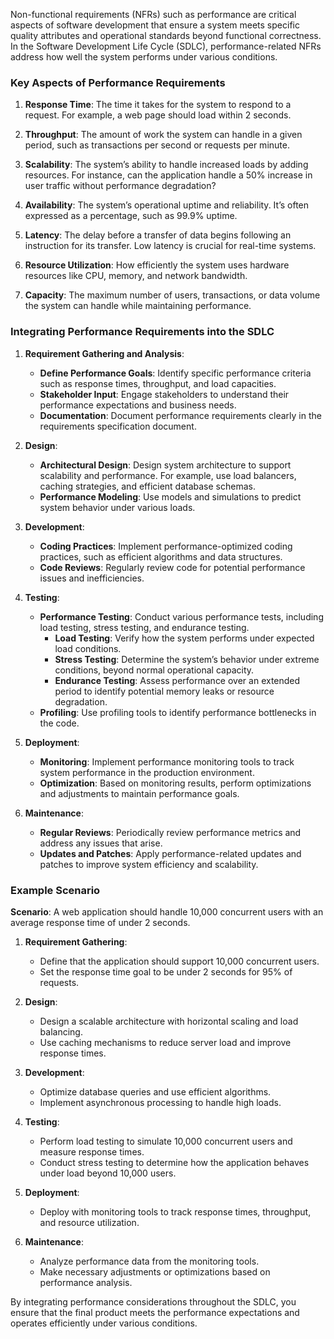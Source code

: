 Non-functional requirements (NFRs) such as performance are critical aspects of software development that ensure a system meets specific quality attributes and operational standards beyond functional correctness. In the Software Development Life Cycle (SDLC), performance-related NFRs address how well the system performs under various conditions.

### Key Aspects of Performance Requirements

1. **Response Time**: The time it takes for the system to respond to a request. For example, a web page should load within 2 seconds.

2. **Throughput**: The amount of work the system can handle in a given period, such as transactions per second or requests per minute.

3. **Scalability**: The system’s ability to handle increased loads by adding resources. For instance, can the application handle a 50% increase in user traffic without performance degradation?

4. **Availability**: The system’s operational uptime and reliability. It’s often expressed as a percentage, such as 99.9% uptime.

5. **Latency**: The delay before a transfer of data begins following an instruction for its transfer. Low latency is crucial for real-time systems.

6. **Resource Utilization**: How efficiently the system uses hardware resources like CPU, memory, and network bandwidth.

7. **Capacity**: The maximum number of users, transactions, or data volume the system can handle while maintaining performance.

### Integrating Performance Requirements into the SDLC

1. **Requirement Gathering and Analysis**:
   - **Define Performance Goals**: Identify specific performance criteria such as response times, throughput, and load capacities.
   - **Stakeholder Input**: Engage stakeholders to understand their performance expectations and business needs.
   - **Documentation**: Document performance requirements clearly in the requirements specification document.

2. **Design**:
   - **Architectural Design**: Design system architecture to support scalability and performance. For example, use load balancers, caching strategies, and efficient database schemas.
   - **Performance Modeling**: Use models and simulations to predict system behavior under various loads.

3. **Development**:
   - **Coding Practices**: Implement performance-optimized coding practices, such as efficient algorithms and data structures.
   - **Code Reviews**: Regularly review code for potential performance issues and inefficiencies.

4. **Testing**:
   - **Performance Testing**: Conduct various performance tests, including load testing, stress testing, and endurance testing.
     - **Load Testing**: Verify how the system performs under expected load conditions.
     - **Stress Testing**: Determine the system’s behavior under extreme conditions, beyond normal operational capacity.
     - **Endurance Testing**: Assess performance over an extended period to identify potential memory leaks or resource degradation.
   - **Profiling**: Use profiling tools to identify performance bottlenecks in the code.

5. **Deployment**:
   - **Monitoring**: Implement performance monitoring tools to track system performance in the production environment.
   - **Optimization**: Based on monitoring results, perform optimizations and adjustments to maintain performance goals.

6. **Maintenance**:
   - **Regular Reviews**: Periodically review performance metrics and address any issues that arise.
   - **Updates and Patches**: Apply performance-related updates and patches to improve system efficiency and scalability.

### Example Scenario

**Scenario**: A web application should handle 10,000 concurrent users with an average response time of under 2 seconds.

1. **Requirement Gathering**:
   - Define that the application should support 10,000 concurrent users.
   - Set the response time goal to be under 2 seconds for 95% of requests.

2. **Design**:
   - Design a scalable architecture with horizontal scaling and load balancing.
   - Use caching mechanisms to reduce server load and improve response times.

3. **Development**:
   - Optimize database queries and use efficient algorithms.
   - Implement asynchronous processing to handle high loads.

4. **Testing**:
   - Perform load testing to simulate 10,000 concurrent users and measure response times.
   - Conduct stress testing to determine how the application behaves under load beyond 10,000 users.

5. **Deployment**:
   - Deploy with monitoring tools to track response times, throughput, and resource utilization.

6. **Maintenance**:
   - Analyze performance data from the monitoring tools.
   - Make necessary adjustments or optimizations based on performance analysis.

By integrating performance considerations throughout the SDLC, you ensure that the final product meets the performance expectations and operates efficiently under various conditions.
